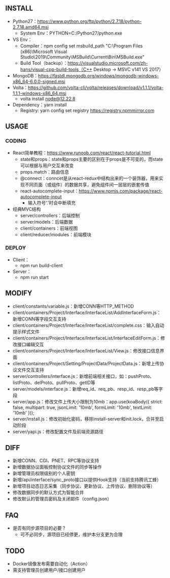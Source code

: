 ## INSTALL
- Python27：https://www.python.org/ftp/python/2.7.18/python-2.7.18.amd64.msi
  - System Env：PYTHON=C:/Python27/python.exe
- VS Env：
  - Compiler：npm config set msbuild_path "C:\Program Files (x86)\Microsoft Visual Studio\2019\Community\MSBuild\Current\Bin\MSBuild.exe"
  - Build Tool（backup）：https://visualstudio.microsoft.com/zh-hans/visual-cpp-build-tools（C++ Desktop -> MSVC v141 VS 2017）
- MongoDB：https://fastdl.mongodb.org/windows/mongodb-windows-x86_64-6.0.0-signed.msi
- Volta：https://github.com/volta-cli/volta/releases/download/v1.1.1/volta-1.1.1-windows-x86_64.msi
  - volta install node@12.22.8
- Dependency：yarn install
  - Registry: yarn config set registry https://registry.npmmirror.com

## USAGE
### CODING
- React简单教程：https://www.runoob.com/react/react-tutorial.html
  - state和props：state和props主要的区别在于props是不可变的，而state可以根据与用户交互来改变
  - props.match：路由信息
  - @connect：conncet是从react-redux中结构出来的一个装饰器，用来实现不同页面（或组件）的数据共享，避免组件间一层层的嵌套传值
  - react-autocomplete-input：https://www.npmjs.com/package/react-autocomplete-input
    - 输入符号'.'时会中断填充
- 经典MVC结构
  - server/controllers：后端控制
  - server/models：后端数据
  - client/containers：前端视图
  - client/reducer/modules：前端模块

### DEPLOY
- Client：
  - npm run build-client
- Server：
  - npm run start

## MODIFY
- client/constants/variable.js：新增CONN等HTTP_METHOD
- client/containers/Project/Interface/InterfaceList/AddInterfaceForm.js：新增CONN等字段交互支持
- client/containers/Project/Interface/InterfaceList/complete.css：输入自动提示样式文件
- client/containers/Project/Interface/InterfaceList/InterfaceEditForm.js：修改接口编辑交互
- client/containers/Project/Interface/InterfaceList/View.js：修改接口信息界面
- client/containers/Project/Setting/ProjectData/ProjectData.js：新增上传协议文件交互支持
- server/controllers/interface.js：新增前端相关接口，如：pushProto、listProto、delProto、pullProto、getID等
- server/models/interface.js：新增req_id、req_pb、resp_id、resp_pb等字段
- server/app.js：修改文件上传大小限制为10mb：app.use(koaBody({ strict: false, multipart: true, jsonLimit: '10mb', formLimit: '10mb', textLimit: '10mb' }));
- server/install.js：修改初始化密码，移除install-server和init.lock，合并至启动阶段
- server/yapi.js：修改配置文件及前端资源路径

## DIFF
- 新增CONN、CGI、PNET、RPC等协议支持
- 新增数据协议面板控制协议文件的同步等操作
- 新增管理员权限级别的个人密钥
- 新增/api/interface/sync_proto接口以提供Hook支持（当前支持腾讯工蜂）
- 新增项目动态日志采集（同步协议、更新协议、上传协议、删除协议等）
- 修改数据同步的默认方式为智能合并
- 修改默认的管理员密码及关闭邮件（config.json）

## FAQ
- 是否有同步源项目的必要？
  - 可不必同步，源项目已经停更，维护本分支更为合理

## TODO
- Docker镜像发布需要自动化（Action）
- 需支持管理员创建用户/接口创建用户